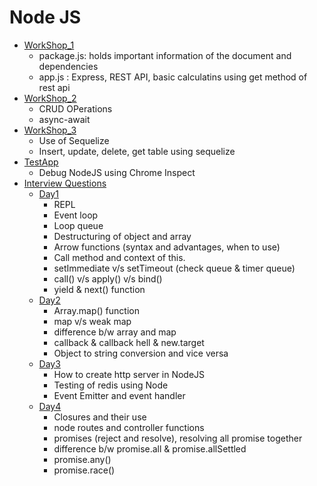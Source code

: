 # Node JS

* [WorkShop_1](./WorkShop_1/)
    - package.js: holds important information of the document and dependencies
    - app.js : Express, REST API, basic calculatins using get method of rest api
* [WorkShop_2](./WorkShop_2/)
    - CRUD OPerations
    - async-await
* [WorkShop_3](./WorkShop_3/)
    - Use of Sequelize
    - Insert, update, delete, get table using sequelize
* [TestApp](./TestApp/)
    - Debug NodeJS using Chrome Inspect
* [Interview Questions](./Interview_Questions/)
    * [Day1](./Interview_Questions/Day1/)
        - REPL
        - Event loop
        - Loop queue
        - Destructuring of object and array
        - Arrow functions (syntax and advantages, when to use)
        - Call method and context of this.
        - setImmediate v/s setTimeout (check queue & timer queue)
        - call() v/s apply() v/s bind()
        - yield & next() function 
    * [Day2](./Interview_Questions/Day2/)
        - Array.map() function
        - map v/s weak map
        - difference b/w array and map
        - callback & callback hell & new.target
        - Object to string conversion and vice versa
    * [Day3](./Interview_Questions/Day3/)
        - How to create http server in NodeJS
        - Testing of redis using Node
        - Event Emitter and event handler
    * [Day4](./Interview_Questions/Day4/)
        - Closures and their use
        - node routes and controller functions
        - promises (reject and resolve), resolving all promise together
        - difference b/w promise.all & promise.allSettled
        - promise.any()
        - promise.race()